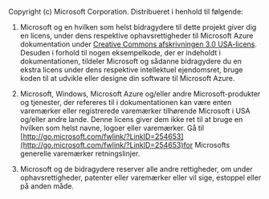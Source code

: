 Copyright (c) Microsoft Corporation.  Distribueret i henhold til følgende:
 
1. Microsoft og en hvilken som helst bidragydere til dette projekt giver dig en licens, under dens respektive ophavsrettigheder til Microsoft Azure dokumentation under [Creative Commons afskrivningen 3.0 USA-licens](http://creativecommons.org/licenses/by/3.0/us/legalcode).  Desuden i forhold til nogen eksempelkode, der er indeholdt i dokumentationen, tildeler Microsoft og sådanne bidragydere du en ekstra licens under dens respektive intellektuel ejendomsret, bruge koden til at udvikle eller designe din software til Microsoft Azure.
 
2.  Microsoft, Windows, Microsoft Azure og/eller andre Microsoft-produkter og tjenester, der refereres til i dokumentationen kan være enten varemærker eller registrerede varemærker tilhørende Microsoft i USA og/eller andre lande. Denne licens giver dem ikke ret til at bruge en hvilken som helst navne, logoer eller varemærker. Gå til [http://go.microsoft.com/fwlink/?LinkID=254653](http://go.microsoft.com/fwlink/?LinkID=254653)for Microsofts generelle varemærker retningslinjer.
 
3.  Microsoft og de bidragydere reserver alle andre rettigheder, om under ophavsrettigheder, patenter eller varemærker eller vil sige, estoppel eller på anden måde.